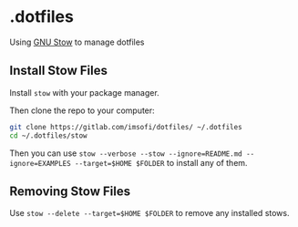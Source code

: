# .dotfiles

Using [GNU Stow](https://www.gnu.org/software/stow/) to manage dotfiles

## Install Stow Files
Install `stow` with your package manager.

Then clone the repo to your computer:
```bash
git clone https://gitlab.com/imsofi/dotfiles/ ~/.dotfiles
cd ~/.dotfiles/stow
```

Then you can use `stow --verbose --stow --ignore=README.md --ignore=EXAMPLES --target=$HOME $FOLDER` to install any of them.

## Removing Stow Files

Use `stow --delete --target=$HOME $FOLDER` to remove any installed stows.
